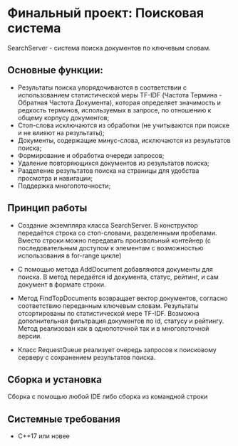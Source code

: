 # Финальный проект: Поисковая система
SearchServer - система поиска документов по ключевым словам.

## Основные функции:
- Результаты поиска упорядочиваются в соответствии с использованием статистической меры TF-IDF (Частота Термина - Обратная Частота Документа), которая определяет значимость и редкость терминов, используемых в запросе, по отношению к общему корпусу документов;
- Стоп-слова исключаются из обработки (не учитываются при поиске и не влияют на результаты);
- Документы, содержащие минус-слова, исключаются из результатов поиска;
- Формирование и обработка очереди запросов;
- Удаление повторяющихся документов из результатов поиска;
- Разделение результатов поиска на страницы для удобства просмотра и навигации;
- Поддержка многопоточности;
## Принцип работы
- Создание экземпляра класса SearchServer. В конструктор передаётся строка со стоп-словами, разделенными пробелами. Вместо строки можно передавать произвольный контейнер (с последовательным доступом к элементам с возможностью использования в for-range цикле)

- С помощью метода AddDocument добавляются документы для поиска. В метод передаётся id документа, статус, рейтинг, и сам документ в формате строки.

- Метод FindTopDocuments возвращает вектор документов, согласно соответствию переданным ключевым словам. Результаты отсортированы по статистической мере TF-IDF. Возможна дополнительная фильтрация документов по id, статусу и рейтингу. Метод реализован как в однопоточной так и в многопоточной версии.

- Класс RequestQueue реализует очередь запросов к поисковому серверу с сохранением результатов поиска.

## Сборка и установка
Сборка с помощью любой IDE либо сборка из командной строки

## Системные требования
- C++17 или новее
